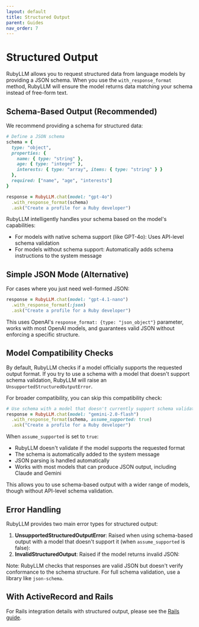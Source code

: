 ```yaml
---
layout: default
title: Structured Output
parent: Guides
nav_order: 7
---
```


# Structured Output

RubyLLM allows you to request structured data from language models by providing a JSON schema. When you use the `with_response_format` method, RubyLLM will ensure the model returns data matching your schema instead of free-form text.

## Schema-Based Output (Recommended)

We recommend providing a schema for structured data:

```ruby
# Define a JSON schema
schema = {
  type: "object",
  properties: {
    name: { type: "string" },
    age: { type: "integer" },
    interests: { type: "array", items: { type: "string" } }
  },
  required: ["name", "age", "interests"]
}

response = RubyLLM.chat(model: "gpt-4o")
  .with_response_format(schema)
  .ask("Create a profile for a Ruby developer")
```

RubyLLM intelligently handles your schema based on the model's capabilities:

- For models with native schema support (like GPT-4o): Uses API-level schema validation
- For models without schema support: Automatically adds schema instructions to the system message

## Simple JSON Mode (Alternative)

For cases where you just need well-formed JSON:

```ruby
response = RubyLLM.chat(model: "gpt-4.1-nano")
  .with_response_format(:json)
  .ask("Create a profile for a Ruby developer")
```

This uses OpenAI's `response_format: {type: "json_object"}` parameter, works with most OpenAI models, and guarantees valid JSON without enforcing a specific structure.

## Model Compatibility Checks

By default, RubyLLM checks if a model officially supports the requested output format. If you try to use a schema with a model that doesn't support schema validation, RubyLLM will raise an `UnsupportedStructuredOutputError`.

For broader compatibility, you can skip this compatibility check:

```ruby
# Use schema with a model that doesn't currently support schema validation in RubyLLM
response = RubyLLM.chat(model: "gemini-2.0-flash")
  .with_response_format(schema, assume_supported: true)
  .ask("Create a profile for a Ruby developer")
```

When `assume_supported` is set to `true`:

- RubyLLM doesn't validate if the model supports the requested format
- The schema is automatically added to the system message
- JSON parsing is handled automatically
- Works with most models that can produce JSON output, including Claude and Gemini

This allows you to use schema-based output with a wider range of models, though without API-level schema validation.

## Error Handling

RubyLLM provides two main error types for structured output:

1. **UnsupportedStructuredOutputError**: Raised when using schema-based output with a model that doesn't support it (when `assume_supported` is false):
2. **InvalidStructuredOutput**: Raised if the model returns invalid JSON:

Note: RubyLLM checks that responses are valid JSON but doesn't verify conformance to the schema structure. For full schema validation, use a library like `json-schema`.

## With ActiveRecord and Rails

For Rails integration details with structured output, please see the [Rails guide](rails.md#json-response-handling).

